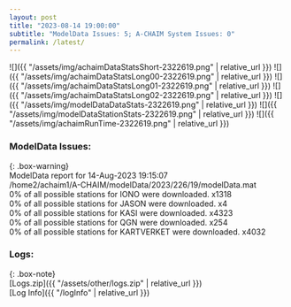 ```yaml
---
layout: post
title: "2023-08-14 19:00:00"
subtitle: "ModelData Issues: 5; A-CHAIM System Issues: 0"
permalink: /latest/
---
```


![]({{ "/assets/img/achaimDataStatsShort-2322619.png" | relative_url }})
![]({{ "/assets/img/achaimDataStatsLong00-2322619.png" | relative_url }})
![]({{ "/assets/img/achaimDataStatsLong01-2322619.png" | relative_url }})
![]({{ "/assets/img/achaimDataStatsLong02-2322619.png" | relative_url }})
![]({{ "/assets/img/modelDataDataStats-2322619.png" | relative_url }})
![]({{ "/assets/img/modelDataStationStats-2322619.png" | relative_url }})
![]({{ "/assets/img/achaimRunTime-2322619.png" | relative_url }})


### ModelData Issues:  
  
{: .box-warning}  
 ModelData report for 14-Aug-2023 19:15:07   
 /home2/achaim1/A-CHAIM/modelData/2023/226/19/modelData.mat   
 0% of all possible stations for IONO were downloaded. x1318   
 0% of all possible stations for JASON were downloaded. x4   
 0% of all possible stations for KASI were downloaded. x4323   
 0% of all possible stations for QGN were downloaded. x254   
 0% of all possible stations for KARTVERKET were downloaded. x4032   
  


### Logs:  
  
{: .box-note}  
[Logs.zip]({{ "/assets/other/logs.zip" | relative_url }})  
[Log Info]({{ "/logInfo" | relative_url }})  
